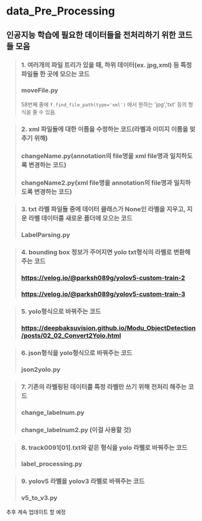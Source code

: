 # data_Pre_Processing

## 인공지능 학습에 필요한 데이터들을 전처리하기 위한 코드들 모음

>### 1. 여러개의 파일 트리가 있을 때, 하위 데이터(ex. jpg,xml) 등 특정 파일들 한 곳에 모으는 코드
>### moveFile.py
>58번째 줄에 ```f.find_file_path(type='xml')``` 에서 원하는 'jpg','txt' 등의 형식을 줄 수 있음. 

>### 2. xml 파일들에 대한 이름을 수정하는 코드(라벨과 이미지 이름을 맞추기 위해)
>### changeName.py(annotation의 file명을 xml file명과 일치하도록 변경하는 코드)
>### changeName2.py(xml file명을 annotation의 file명과 일치하도록 변경하는 코드)

>### 3. txt 라벨 파일들 중에 데이터 클래스가 None인 라벨을 지우고, 지운 라벨 데이터를 새로운 폴더에 모으는 코드
>### LabelParsing.py

>### 4. bounding box 정보가 주어지면 yolo txt형식의 라벨로 변환해 주는 코드
>### https://velog.io/@parksh089g/yolov5-custom-train-2
>### https://velog.io/@parksh089g/yolov5-custom-train-3

>### 5. yolo형식으로 바꿔주는 코드
>### https://deepbaksuvision.github.io/Modu_ObjectDetection/posts/02_02_Convert2Yolo.html

>### 6. json형식을 yolo형식으로 바꿔주는 코드
>### json2yolo.py

>### 7. 기존의 라벨링된 데이터를 특정 라벨만 쓰기 위해 전처리 해주는 코드
>### change_labelnum.py
>### change_labelnum2.py (이걸 사용할 것)

>### 8. track0091[01].txt와 같은 형식을 yolo 라벨로 바꿔주는 코드
>### label_processing.py

>### 9. yolov5 라벨을 yolov3 라벨로 바꿔주는 코드 
>### v5_to_v3.py
추후 계속 업데이트 할 예정
